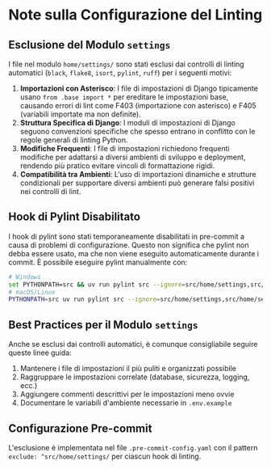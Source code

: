 # Note sulla Configurazione del Linting

## Esclusione del Modulo `settings`

I file nel modulo `home/settings/` sono stati esclusi dai controlli di linting automatici (`black`,
`flake8`, `isort`, `pylint`, `ruff`) per i seguenti motivi:

1. **Importazioni con Asterisco**: I file di impostazioni di Django tipicamente usano
   `from .base import *` per ereditare le impostazioni base, causando errori di lint come F403
   (importazione con asterisco) e F405 (variabili importate ma non definite).
2. **Struttura Specifica di Django**: I moduli di impostazioni di Django seguono convenzioni
   specifiche che spesso entrano in conflitto con le regole generali di linting Python.
3. **Modifiche Frequenti**: I file di impostazioni richiedono frequenti modifiche per adattarsi a
   diversi ambienti di sviluppo e deployment, rendendo più pratico evitare vincoli di formattazione
   rigidi.
4. **Compatibilità tra Ambienti**: L'uso di importazioni dinamiche e strutture condizionali per
   supportare diversi ambienti può generare falsi positivi nei controlli di lint.

## Hook di Pylint Disabilitato

I hook di pylint sono stati temporaneamente disabilitati in pre-commit a causa di problemi di
configurazione. Questo non significa che pylint non debba essere usato, ma che non viene eseguito
automaticamente durante i commit. È possibile eseguire pylint manualmente con:

```bash
# Windows
set PYTHONPATH=src && uv run pylint src --ignore=src/home/settings,src/home/settings.py
# macOS/Linux
PYTHONPATH=src uv run pylint src --ignore=src/home/settings,src/home/settings.py
```

## Best Practices per il Modulo `settings`

Anche se esclusi dai controlli automatici, è comunque consigliabile seguire queste linee guida:

1. Mantenere i file di impostazioni il più puliti e organizzati possibile
2. Raggruppare le impostazioni correlate (database, sicurezza, logging, ecc.)
3. Aggiungere commenti descrittivi per le impostazioni meno ovvie
4. Documentare le variabili d'ambiente necessarie in `.env.example`

## Configurazione Pre-commit

L'esclusione è implementata nel file `.pre-commit-config.yaml` con il pattern
`exclude: ^src/home/settings/` per ciascun hook di linting.
